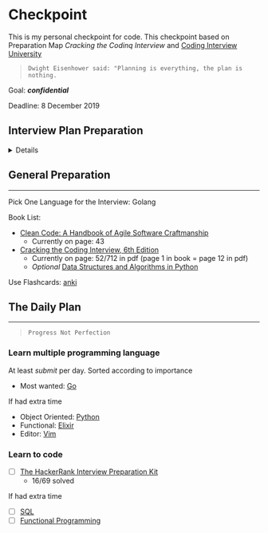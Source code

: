 # Checkpoint
This is my personal checkpoint for code. This checkpoint based on Preparation Map *Cracking the Codinq Interview* and [Coding Interview University
][github:google-interview-university]

>`Dwight Eisenhower said: "Planning is everything, the plan is nothing.`

Goal: ***confidential***

Deadline: 8 December 2019

## Interview Plan Preparation

<details>

Legend:
> [ ] : undone
>
> [-] : in progress
>
> [x] : done

### 1+ Years

- [ ] Build project outside work.
- [-] Learn multiple programming language.
- [-] Focus work on "meaty" projects.

### 3-12 months

- [x] Read intro CtCi(Cracking the Codinq Interview).
- [-] Learn and master Big O.
- [ ] Implement data structures and algorithms from scratch.
- [ ] Form mock interview group with friends to interview each other.

### 1-3 months

- [ ] Do mini-projects to solidify understanding of key concepts.
- [ ] Do several mock interviews.
- [ ] Continue to practice interview questions.
- [ ] Create list to track mistakes you've made solvinq problems.

### 4 Weeks

- [ ] Create interview prep grid (pg 32)
- [ ] Review / update resume.
- [ ] Begin applying to companies.
- [ ] Re-read intro to CtCi, especially Tech & Behavioral section.
- [ ] Do another mock interview.
- [ ] Continue to practice questions, writing code on paper.

### 1 Week

Begin to apply!
</details>

## General Preparation

---

Pick One Language for the Interview: Golang

Book List:

- [Clean Code: A Handbook of Agile Software Craftmanship][amazon:clean-code]
  - Currently on page: 43
- [Cracking the Coding Interview, 6th Edition][amazon:ctci]
  - Currently on page: 52/712 in pdf (page 1 in book = page 12 in pdf)
  - *Optional* [Data Structures and Algorithms in Python][amazon:data-structures-algorithms-python]

Use Flashcards: [anki][anki:flashcard]

## The Daily Plan
---
> `Progress Not Perfection`

### Learn multiple programming language

At least  *submit* per day. Sorted according to importance

- Most wanted: [Go][exercism:golang]

If had extra time

- Object Oriented: [Python][exercism:python]
- Functional: [Elixir][exercism:elixir]
- Editor: [Vim][exercism:vim]

### Learn to code

- [ ] [The HackerRank Interview Preparation Kit][hackerrank:interview-preparation-kit]
  - 16/69 solved

If had extra time

- [ ] [SQL][hackerrank:sql]
- [ ] [Functional Programming][hackerrank:functional-programming]  

<!-- Markdown link & img dfn's -->
[github:google-interview-university]: https://github.com/ardinusawan/google-interview-university
[amazon:clean-code]: https://www.amazon.com/Cracking-Coding-Interview-6th-Programming/dp/0984782850/
[amazon:ctci]: https://www.amazon.com/Cracking-Coding-Interview-6th-Programming/dp/0984782850/
[amazon:data-structures-algorithms-python]: https://www.amazon.com/Structures-Algorithms-Python-Michael-Goodrich/dp/1118290275/
[anki:flashcard]: https://ankiweb.net
[exercism:elixir]: https://exercism.io/my/tracks/elixir
[exercism:python]: https://exercism.io/my/tracks/python
[exercism:golang]: https://exercism.io/my/tracks/go
[exercism:vim]: https://exercism.io/my/tracks/vimscript
[hackerrank:interview-preparation-kit]: https://www.hackerrank.com/interview/interview-preparation-kit
[hackerrank:functional-programming]: https://www.hackerrank.com/domains/fp?filters%5Bstatus%5D%5B%5D=unsolved
[hackerrank:sql]: https://www.hackerrank.com/domains/sql